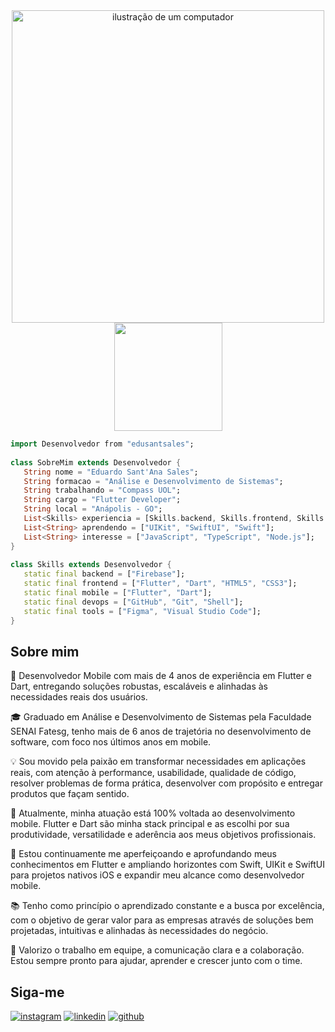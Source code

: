<div align="center">
  <img src="https://raw.githubusercontent.com/MicaelliMedeiros/micaellimedeiros/master/image/computer-illustration.png" alt="ilustração de um computador" width="500rem" align="center">
  <img src="https://github-readme-stats.vercel.app/api/top-langs/?username=edusantsales&layout=compact&langs_count=7&theme=dracula" height="173rem" align="center"/>
</div>

```dart
import Desenvolvedor from "edusantsales";
  
class SobreMim extends Desenvolvedor {
   String nome = "Eduardo Sant'Ana Sales";
   String formacao = "Análise e Desenvolvimento de Sistemas";
   String trabalhando = "Compass UOL";
   String cargo = "Flutter Developer";
   String local = "Anápolis - GO";
   List<Skills> experiencia = [Skills.backend, Skills.frontend, Skills.mobile, Skills.devops, Skills.tools];
   List<String> aprendendo = ["UIKit", "SwiftUI", "Swift"];
   List<String> interesse = ["JavaScript", "TypeScript", "Node.js"];
}
  
class Skills extends Desenvolvedor {
   static final backend = ["Firebase"];
   static final frontend = ["Flutter", "Dart", "HTML5", "CSS3"];
   static final mobile = ["Flutter", "Dart"];
   static final devops = ["GitHub", "Git", "Shell"];
   static final tools = ["Figma", "Visual Studio Code"];
}
```
<!--
<br/>

<div align="center">
  
  ![github-stats](https://github-readme-stats.vercel.app/api?username=edusantsales&show_icons=true&include_all_commits=false&count_private=true&theme=dracula)
  
</div>
-->
## Sobre mim

🚀 Desenvolvedor Mobile com mais de 4 anos de experiência em Flutter e Dart, entregando soluções robustas, escaláveis e alinhadas às necessidades reais dos usuários.

🎓 Graduado em Análise e Desenvolvimento de Sistemas pela Faculdade SENAI Fatesg, tenho mais de 6 anos de trajetória no desenvolvimento de software, com foco nos últimos anos em mobile.

💡 Sou movido pela paixão em transformar necessidades em aplicações reais, com atenção à performance, usabilidade, qualidade de código, resolver problemas de forma prática, desenvolver com propósito e entregar produtos que façam sentido.

📱 Atualmente, minha atuação está 100% voltada ao desenvolvimento mobile. Flutter e Dart são minha stack principal e as escolhi por sua produtividade, versatilidade e aderência aos meus objetivos profissionais. 

🎯 Estou continuamente me aperfeiçoando e aprofundando meus conhecimentos em Flutter e ampliando horizontes com Swift, UIKit e SwiftUI para projetos nativos iOS e expandir meu alcance como desenvolvedor mobile.

📚 Tenho como princípio o aprendizado constante e a busca por excelência, com o objetivo de gerar valor para as empresas através de soluções bem projetadas, intuitivas e alinhadas às necessidades do negócio.

🤝 Valorizo o trabalho em equipe, a comunicação clara e a colaboração. Estou sempre pronto para ajudar, aprender e crescer junto com o time.

## Siga-me

[![instagram](https://img.shields.io/badge/instagram-CD486B?style=for-the-badge)](https://www.instagram.com/edusantsales)  [![linkedin](https://img.shields.io/badge/linkedin-0A66C2?style=for-the-badge)](https://www.linkedin.com/in/edusantsales/)  [![github](https://img.shields.io/badge/github-37393A?style=for-the-badge)](https://www.github.com/edusantsales)
